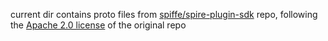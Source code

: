 current dir contains proto files from [spiffe/spire-plugin-sdk](https://github.com/spiffe/spire-plugin-sdk) repo, following the [Apache 2.0 license](https://github.com/spiffe/spire-plugin-sdk/blob/main/LICENSE) of the original repo
